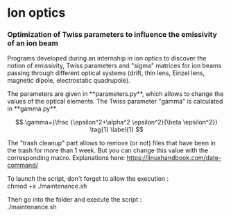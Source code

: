 <script src="https://polyfill.io/v3/polyfill.min.js?features=es6"></script>
<script id="MathJax-script" async src="https://cdn.jsdelivr.net/npm/mathjax@3/es5/tex-mml-chtml.js"></script>
# Ion optics

### Optimization of Twiss parameters to influence the emissivity of an ion beam

<p>Programs developed during an internship in ion optics to discover the notion of emissivity, Twiss parameters and "sigma" matrices for ion beams passing through different optical systems (drift, thin lens, Einzel lens, magnetic dipole, electrostatic quadrupole).</p>

<p>The parameters are given in **parameters.py**, which allows to change the values of the optical elements. The Twiss parameter "gamma" is calculated in **gamma.py**.</p>

$$
\gamma={\frac {\epsilon^2+\alpha^2 \epsilon^2}{\beta \epsilon^2}}
\tag{1}
\label{1}
$$

<p>The "trash cleanup" part allows to remove (or not) files that have been in the trash for more than 1 week. But you can change this value with the corresponding macro. Explanations here: <a href="https://linuxhandbook.com/date-command/" title="commande date">https://linuxhandbook.com/date-command/</a>

To launch the script, don't forget to allow the execution : <br/> chmod +x ./maintenance.sh

Then go into the folder and execute the script : <br/> ./maintenance.sh

